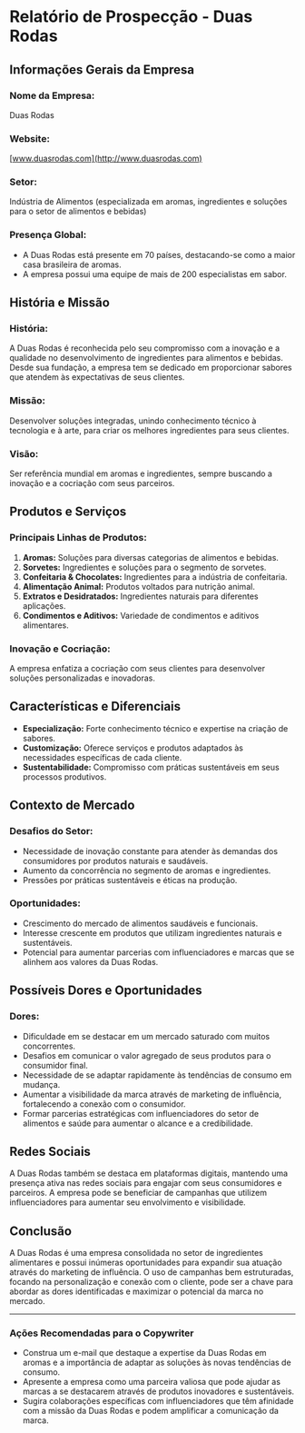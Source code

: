 # Relatório de Prospecção - Duas Rodas

## Informações Gerais da Empresa
### Nome da Empresa:
Duas Rodas

### Website:
[www.duasrodas.com](http://www.duasrodas.com)

### Setor:
Indústria de Alimentos (especializada em aromas, ingredientes e soluções para o setor de alimentos e bebidas)

### Presença Global:
- A Duas Rodas está presente em 70 países, destacando-se como a maior casa brasileira de aromas.
- A empresa possui uma equipe de mais de 200 especialistas em sabor.

## História e Missão
### História:
A Duas Rodas é reconhecida pelo seu compromisso com a inovação e a qualidade no desenvolvimento de ingredientes para alimentos e bebidas. Desde sua fundação, a empresa tem se dedicado em proporcionar sabores que atendem às expectativas de seus clientes.

### Missão:
Desenvolver soluções integradas, unindo conhecimento técnico à tecnologia e à arte, para criar os melhores ingredientes para seus clientes.

### Visão:
Ser referência mundial em aromas e ingredientes, sempre buscando a inovação e a cocriação com seus parceiros.

## Produtos e Serviços
### Principais Linhas de Produtos:
1. **Aromas:** Soluções para diversas categorias de alimentos e bebidas.
2. **Sorvetes:** Ingredientes e soluções para o segmento de sorvetes.
3. **Confeitaria & Chocolates:** Ingredientes para a indústria de confeitaria.
4. **Alimentação Animal:** Produtos voltados para nutrição animal.
5. **Extratos e Desidratados:** Ingredientes naturais para diferentes aplicações.
6. **Condimentos e Aditivos:** Variedade de condimentos e aditivos alimentares.

### Inovação e Cocriação:
A empresa enfatiza a cocriação com seus clientes para desenvolver soluções personalizadas e inovadoras.

## Características e Diferenciais
- **Especialização:** Forte conhecimento técnico e expertise na criação de sabores.
- **Customização:** Oferece serviços e produtos adaptados às necessidades específicas de cada cliente.
- **Sustentabilidade:** Compromisso com práticas sustentáveis em seus processos produtivos.

## Contexto de Mercado
### Desafios do Setor:
- Necessidade de inovação constante para atender às demandas dos consumidores por produtos naturais e saudáveis.
- Aumento da concorrência no segmento de aromas e ingredientes.
- Pressões por práticas sustentáveis e éticas na produção.

### Oportunidades:
- Crescimento do mercado de alimentos saudáveis e funcionais.
- Interesse crescente em produtos que utilizam ingredientes naturais e sustentáveis.
- Potencial para aumentar parcerias com influenciadores e marcas que se alinhem aos valores da Duas Rodas.

## Possíveis Dores e Oportunidades
### Dores:
- Dificuldade em se destacar em um mercado saturado com muitos concorrentes.
- Desafios em comunicar o valor agregado de seus produtos para o consumidor final.
- Necessidade de se adaptar rapidamente às tendências de consumo em mudança.
- Aumentar a visibilidade da marca através de marketing de influência, fortalecendo a conexão com o consumidor.
- Formar parcerias estratégicas com influenciadores do setor de alimentos e saúde para aumentar o alcance e a credibilidade.

## Redes Sociais
A Duas Rodas também se destaca em plataformas digitais, mantendo uma presença ativa nas redes sociais para engajar com seus consumidores e parceiros. A empresa pode se beneficiar de campanhas que utilizem influenciadores para aumentar seu envolvimento e visibilidade.

## Conclusão
A Duas Rodas é uma empresa consolidada no setor de ingredientes alimentares e possui inúmeras oportunidades para expandir sua atuação através do marketing de influência. O uso de campanhas bem estruturadas, focando na personalização e conexão com o cliente, pode ser a chave para abordar as dores identificadas e maximizar o potencial da marca no mercado.

---

### Ações Recomendadas para o Copywriter
- Construa um e-mail que destaque a expertise da Duas Rodas em aromas e a importância de adaptar as soluções às novas tendências de consumo.
- Apresente a empresa como uma parceira valiosa que pode ajudar as marcas a se destacarem através de produtos inovadores e sustentáveis.
- Sugira colaborações específicas com influenciadores que têm afinidade com a missão da Duas Rodas e podem amplificar a comunicação da marca.